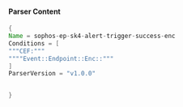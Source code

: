 #### Parser Content
```Java
{
Name = sophos-ep-sk4-alert-trigger-success-enc
Conditions = [
"""CEF:"""
""""Event::Endpoint::Enc::"""
]
ParserVersion = "v1.0.0"


}
```